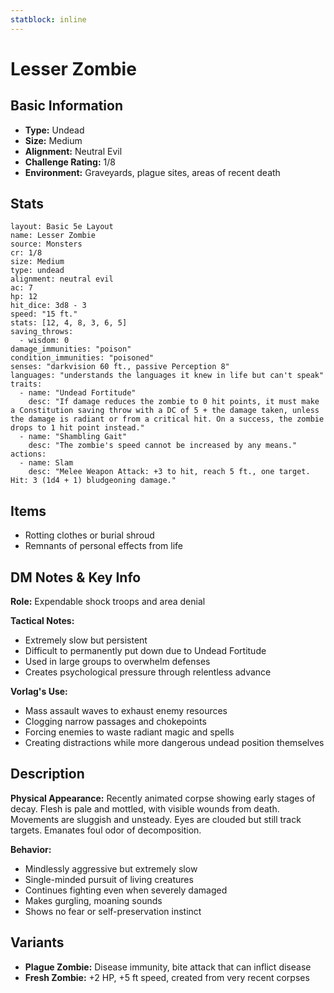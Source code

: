 ```yaml
---
statblock: inline
---
```


# Lesser Zombie

## Basic Information
- **Type:** Undead
- **Size:** Medium
- **Alignment:** Neutral Evil
- **Challenge Rating:** 1/8
- **Environment:** Graveyards, plague sites, areas of recent death

## Stats
```statblock
layout: Basic 5e Layout
name: Lesser Zombie
source: Monsters
cr: 1/8
size: Medium
type: undead
alignment: neutral evil
ac: 7
hp: 12
hit_dice: 3d8 - 3
speed: "15 ft."
stats: [12, 4, 8, 3, 6, 5]
saving_throws:
  - wisdom: 0
damage_immunities: "poison"
condition_immunities: "poisoned"
senses: "darkvision 60 ft., passive Perception 8"
languages: "understands the languages it knew in life but can't speak"
traits:
  - name: "Undead Fortitude"
    desc: "If damage reduces the zombie to 0 hit points, it must make a Constitution saving throw with a DC of 5 + the damage taken, unless the damage is radiant or from a critical hit. On a success, the zombie drops to 1 hit point instead."
  - name: "Shambling Gait"
    desc: "The zombie's speed cannot be increased by any means."
actions:
  - name: Slam
    desc: "Melee Weapon Attack: +3 to hit, reach 5 ft., one target. Hit: 3 (1d4 + 1) bludgeoning damage."
```

## Items
- Rotting clothes or burial shroud
- Remnants of personal effects from life

## DM Notes & Key Info
**Role:** Expendable shock troops and area denial

**Tactical Notes:**
- Extremely slow but persistent
- Difficult to permanently put down due to Undead Fortitude
- Used in large groups to overwhelm defenses
- Creates psychological pressure through relentless advance

**Vorlag's Use:**
- Mass assault waves to exhaust enemy resources
- Clogging narrow passages and chokepoints
- Forcing enemies to waste radiant magic and spells
- Creating distractions while more dangerous undead position themselves

## Description
**Physical Appearance:**
Recently animated corpse showing early stages of decay. Flesh is pale and mottled, with visible wounds from death. Movements are sluggish and unsteady. Eyes are clouded but still track targets. Emanates foul odor of decomposition.

**Behavior:**
- Mindlessly aggressive but extremely slow
- Single-minded pursuit of living creatures
- Continues fighting even when severely damaged
- Makes gurgling, moaning sounds
- Shows no fear or self-preservation instinct

## Variants
- **Plague Zombie:** Disease immunity, bite attack that can inflict disease
- **Fresh Zombie:** +2 HP, +5 ft speed, created from very recent corpses